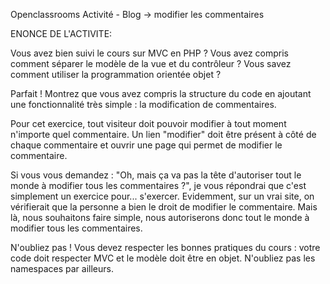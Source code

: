 Openclassrooms Activité - Blog -> modifier les commentaires

ENONCE DE L'ACTIVITE:

Vous avez bien suivi le cours sur MVC en PHP ? Vous avez compris comment séparer le modèle de la vue et du contrôleur ? Vous savez comment utiliser la programmation orientée objet ?

Parfait ! Montrez que vous avez compris la structure du code en ajoutant une fonctionnalité très simple : la modification de commentaires.

Pour cet exercice, tout visiteur doit pouvoir modifier à tout moment n'importe quel commentaire. Un lien "modifier" doit être présent à côté de chaque commentaire et ouvrir une page qui permet de modifier le commentaire.

Si vous vous demandez : "Oh, mais ça va pas la tête d'autoriser tout le monde à modifier tous les commentaires ?", je vous répondrai que c'est simplement un exercice pour... s'exercer. Evidemment, sur un vrai site, on vérifierait que la personne a bien le droit de modifier le commentaire. Mais là, nous souhaitons faire simple, nous autoriserons donc tout le monde à modifier tous les commentaires.

N'oubliez pas ! Vous devez respecter les bonnes pratiques du cours : votre code doit respecter MVC et le modèle doit être en objet. N'oubliez pas les namespaces par ailleurs.
